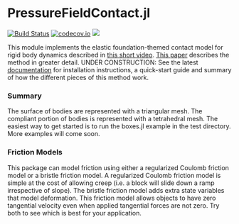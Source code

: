 # PressureFieldContact.jl

[![Build Status](https://travis-ci.org/ryanelandt/PressureFieldContact.jl.svg?branch=master)](https://travis-ci.org/ryanelandt/PressureFieldContact.jl)
[![codecov.io](https://codecov.io/github/ryanelandt/PressureFieldContact.jl/coverage.svg?branch=master)](https://codecov.io/github/ryanelandt/PressureFieldContact.jl?branch=master)
[![](https://img.shields.io/badge/docs-latest-blue.svg)](https://JuliaRobotics.github.io/RigidBodyDynamics.jl/dev)

This module implements the elastic foundation-themed contact model for rigid body dynamics described in [this short video](https://drive.google.com/open?id=1R_q9eIaIBnTLhvTE5U2uzUsbZOM8hdeV).
[This paper](https://arxiv.org/pdf/1904.11433.pdf) describes the method in greater detail.
UNDER CONSTRUCTION: See the latest [documentation](https://ryanelandt.github.io/PressureFieldContact.jl/dev) for installation instructions, a quick-start guide and summary of how the different pieces of this method work.

### Summary

The surface of bodies are represented with a triangular mesh.
The compliant portion of bodies is represented with a tetrahedral mesh.
The easiest way to get started is to run the boxes.jl example in the test directory.
More examples will come soon.

### Friction Models

This package can model friction using either a regularized Coulomb friction model or a bristle friction model.
A regularized Coulomb friction model is simple at the cost of allowing creep (i.e. a block will slide down a ramp irrespective of slope).
The bristle friction model adds extra state variables that model deformation.
This friction model allows objects to have zero tangential velocity even when applied tangential forces are not zero.
Try both to see which is best for your application.
